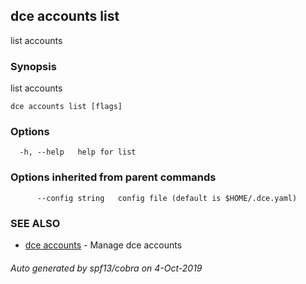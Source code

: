## dce accounts list

list accounts

### Synopsis

list accounts

```
dce accounts list [flags]
```

### Options

```
  -h, --help   help for list
```

### Options inherited from parent commands

```
      --config string   config file (default is $HOME/.dce.yaml)
```

### SEE ALSO

* [dce accounts](dce_accounts.md)	 - Manage dce accounts

###### Auto generated by spf13/cobra on 4-Oct-2019
